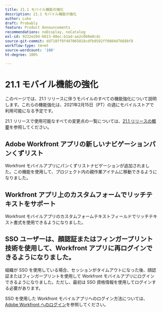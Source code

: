 ```yaml
---
title: 21.1 モバイル機能の強化
description: 21.1 モバイル機能の強化
author: Luke
draft: Probably
feature: Product Announcements
recommendations: noDisplay, noCatalog
exl-id: 9232e204-6813-40ec-b1ad-ae2c0b9e8cdc
source-git-commit: dd718ff8f497065018cdfb9592ff0804d7668bf8
workflow-type: tm+mt
source-wordcount: '180'
ht-degree: 100%

---
```


# 21.1 モバイル機能の強化

このページでは、21.1 リリースに伴うモバイルのすべての機能強化について説明します。これらの機能強化は、2021年2月15日（PT）の週にモバイルストアで利用可能になる予定です。

21.1 リリースで使用可能なすべての変更点の一覧については、[21.1 リリースの概要](../../../product-announcements/product-releases/21.1-release-activity/21-1-release-overview.md)を参照してください。

## Adobe Workfront アプリの新しいナビゲーションパンくずリスト

Workfront モバイルアプリにパンくずリストナビゲーションが追加されました。この機能を使用して、プロジェクト内の親作業アイテムに移動できるようになりました。

## Workfront アプリ上のカスタムフォームでリッチテキストをサポート

Workfront モバイルアプリのカスタムフォームテキストフィールドでリッチテキスト書式を使用できるようになりました。

## SSO ユーザーは、顔認証またはフィンガープリント技術を使用して、Workfront アプリに再ログインできるようになりました。

組織が SSO を使用している場合、セッションがタイムアウトになった後、顔認証またはフィンガープリントを使用して Workfront モバイルアプリにログインできるようになりました。ただし、最初は SSO 資格情報を使用してログインする必要があります。

SSO を使用した Workfront モバイルアプリへのログイン方法については、[Adobe Workfront へのログイン](../../../workfront-basics/manage-your-account-and-profile/managing-your-workfront-account/log-in-to-workfront.md)を参照してください。
